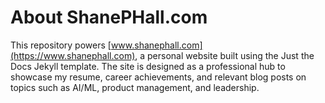 # About ShanePHall.com

This repository powers [www.shanephall.com](https://www.shanephall.com), a personal website built using the Just the Docs Jekyll template. The site is designed as a professional hub to showcase my resume, career achievements, and relevant blog posts on topics such as AI/ML, product management, and leadership.
